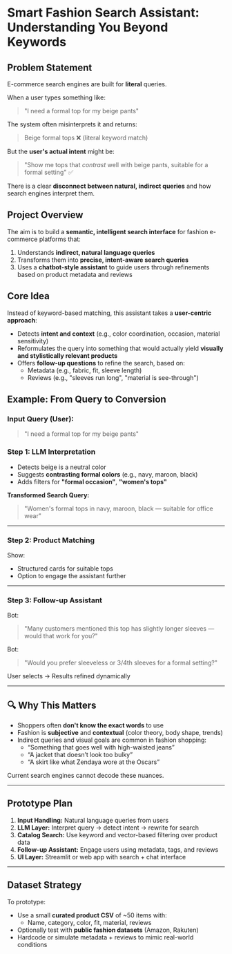 # Smart Fashion Search Assistant: Understanding You Beyond Keywords

## Problem Statement

E-commerce search engines are built for **literal** queries.

When a user types something like:
> "I need a formal top for my beige pants"

The system often misinterprets it and returns:
> Beige formal tops ❌ (literal keyword match)

But the **user's actual intent** might be:
> "Show me tops that *contrast* well with beige pants, suitable for a formal setting" ✅

There is a clear **disconnect between natural, indirect queries** and how search engines interpret them.

## Project Overview

The aim is to build a **semantic, intelligent search interface** for fashion e-commerce platforms that:
1. Understands **indirect, natural language queries**
2. Transforms them into **precise, intent-aware search queries**
3. Uses a **chatbot-style assistant** to guide users through refinements based on product metadata and reviews

## Core Idea

Instead of keyword-based matching, this assistant takes a **user-centric approach**:
- Detects **intent and context** (e.g., color coordination, occasion, material sensitivity)
- Reformulates the query into something that would actually yield **visually and stylistically relevant products**
- Offers **follow-up questions** to refine the search, based on:
  - Metadata (e.g., fabric, fit, sleeve length)
  - Reviews (e.g., "sleeves run long", "material is see-through")

## Example: From Query to Conversion

### Input Query (User):
> "I need a formal top for my beige pants"

### Step 1: LLM Interpretation
- Detects beige is a neutral color
- Suggests **contrasting formal colors** (e.g., navy, maroon, black)
- Adds filters for **"formal occasion"**, **"women's tops"**

**Transformed Search Query:**
> "Women's formal tops in navy, maroon, black — suitable for office wear"

---

### Step 2: Product Matching

Show:
- Structured cards for suitable tops
- Option to engage the assistant further

---

### Step 3: Follow-up Assistant

Bot:  
> "Many customers mentioned this top has slightly longer sleeves — would that work for you?"

Bot:  
> "Would you prefer sleeveless or 3/4th sleeves for a formal setting?"

User selects → Results refined dynamically

---

## 🔍 Why This Matters

- Shoppers often **don't know the exact words** to use
- Fashion is **subjective** and **contextual** (color theory, body shape, trends)
- Indirect queries and visual goals are common in fashion shopping:
  - “Something that goes well with high-waisted jeans”
  - “A jacket that doesn’t look too bulky”
  - “A skirt like what Zendaya wore at the Oscars”

Current search engines cannot decode these nuances.

---

## Prototype Plan

1. **Input Handling:** Natural language queries from users
2. **LLM Layer:** Interpret query → detect intent → rewrite for search
3. **Catalog Search:** Use keyword and vector-based filtering over product data
4. **Follow-up Assistant:** Engage users using metadata, tags, and reviews
5. **UI Layer:** Streamlit or web app with search + chat interface

---

## Dataset Strategy

To prototype:
- Use a small **curated product CSV** of ~50 items with:
  - Name, category, color, fit, material, reviews
- Optionally test with **public fashion datasets** (Amazon, Rakuten)
- Hardcode or simulate metadata + reviews to mimic real-world conditions

